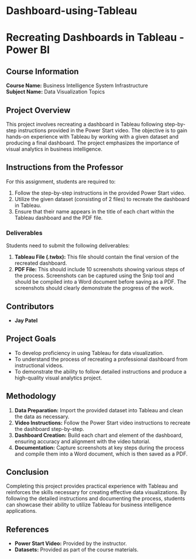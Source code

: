 # Dashboard-using-Tableau

# Recreating Dashboards in Tableau - Power BI

## Course Information
**Course Name:** Business Intelligence System Infrastructure  
**Subject Name:** Data Visualization Topics

## Project Overview
This project involves recreating a dashboard in Tableau following step-by-step instructions provided in the Power Start video. The objective is to gain hands-on experience with Tableau by working with a given dataset and producing a final dashboard. The project emphasizes the importance of visual analytics in business intelligence.

## Instructions from the Professor
For this assignment, students are required to:
1. Follow the step-by-step instructions in the provided Power Start video.
2. Utilize the given dataset (consisting of 2 files) to recreate the dashboard in Tableau.
3. Ensure that their name appears in the title of each chart within the Tableau dashboard and the PDF file.

### Deliverables
Students need to submit the following deliverables:
1. **Tableau File (.twbx):** This file should contain the final version of the recreated dashboard.
2. **PDF File:** This should include 10 screenshots showing various steps of the process. Screenshots can be captured using the Snip tool and should be compiled into a Word document before saving as a PDF. The screenshots should clearly demonstrate the progress of the work.

## Contributors
- **Jay Patel**

## Project Goals
- To develop proficiency in using Tableau for data visualization.
- To understand the process of recreating a professional dashboard from instructional videos.
- To demonstrate the ability to follow detailed instructions and produce a high-quality visual analytics project.

## Methodology
1. **Data Preparation:** Import the provided dataset into Tableau and clean the data as necessary.
2. **Video Instructions:** Follow the Power Start video instructions to recreate the dashboard step-by-step.
3. **Dashboard Creation:** Build each chart and element of the dashboard, ensuring accuracy and alignment with the video tutorial.
4. **Documentation:** Capture screenshots at key steps during the process and compile them into a Word document, which is then saved as a PDF.

## Conclusion
Completing this project provides practical experience with Tableau and reinforces the skills necessary for creating effective data visualizations. By following the detailed instructions and documenting the process, students can showcase their ability to utilize Tableau for business intelligence applications.

## References
- **Power Start Video:** Provided by the instructor.
- **Datasets:** Provided as part of the course materials.
